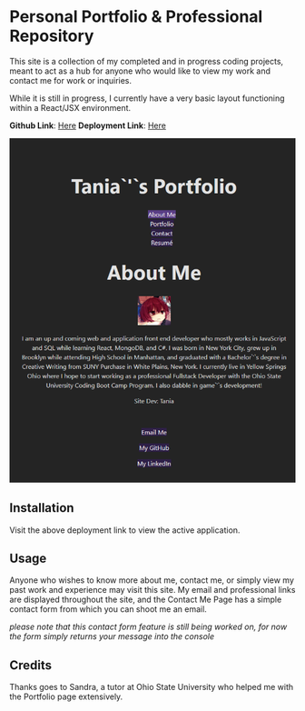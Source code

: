 # Personal Portfolio & Professional Repository

This site is a collection of my completed and in progress coding projects, meant to act as a hub for anyone who would like to view my work and contact me for work or inquiries.

While it is still in progress, I currently have a very basic layout functioning within a React/JSX environment.

**Github Link**: [Here](https://github.com/Shrcker/tania-professional-portfolio)
**Deployment Link**: [Here](google.com)

![Project Screenshot](./public/project-preview.jpg)

## Installation

Visit the above deployment link to view the active application.

## Usage

Anyone who wishes to know more about me, contact me, or simply view my past work and experience may visit this site. My email and professional links are displayed throughout the site, and the Contact Me Page has a simple contact form from which you can shoot me an email.

*please note that this contact form feature is still being worked on, for now the form simply returns your message into the console*

## Credits

Thanks goes to Sandra, a tutor at Ohio State University who helped me with the Portfolio page extensively. 
